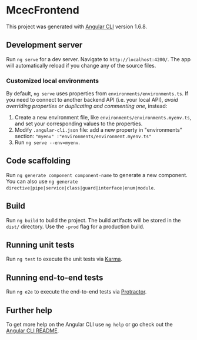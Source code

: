 # McecFrontend

This project was generated with [Angular CLI](https://github.com/angular/angular-cli) version 1.6.8.

## Development server

Run `ng serve` for a dev server. Navigate to `http://localhost:4200/`. The app will automatically reload if you change any of the source files.

### Customized local environments
By default, `ng serve` uses properties from `environments/environments.ts`. 
If you need to connect to another backend API (i.e. your local API), *avoid overriding properties or duplicating and commenting one*, instead:
1. Create a new environment file, like `environments/environments.myenv.ts`, and set your corresponding values to the properties.
2. Modify `.angular-cli.json` file: add a new property in "environments" section: `"myenv" :"environments/environment.myenv.ts"`
3. Run `ng serve --env=myenv`. 

## Code scaffolding

Run `ng generate component component-name` to generate a new component. You can also use `ng generate directive|pipe|service|class|guard|interface|enum|module`.

## Build

Run `ng build` to build the project. The build artifacts will be stored in the `dist/` directory. Use the `-prod` flag for a production build.

## Running unit tests

Run `ng test` to execute the unit tests via [Karma](https://karma-runner.github.io).

## Running end-to-end tests

Run `ng e2e` to execute the end-to-end tests via [Protractor](http://www.protractortest.org/).

## Further help

To get more help on the Angular CLI use `ng help` or go check out the [Angular CLI README](https://github.com/angular/angular-cli/blob/master/README.md).
